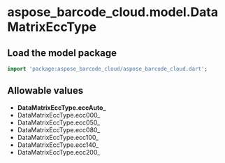 # aspose_barcode_cloud.model.DataMatrixEccType

## Load the model package

```dart
import 'package:aspose_barcode_cloud/aspose_barcode_cloud.dart';
```

## Allowable values

* **DataMatrixEccType.eccAuto_**
* DataMatrixEccType.ecc000_
* DataMatrixEccType.ecc050_
* DataMatrixEccType.ecc080_
* DataMatrixEccType.ecc100_
* DataMatrixEccType.ecc140_
* DataMatrixEccType.ecc200_

